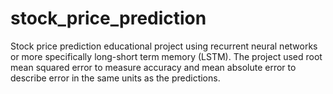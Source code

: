# stock_price_prediction
Stock price prediction educational project using recurrent neural networks or more specifically long-short term memory (LSTM).
The project used root mean squared error to measure accuracy and mean absolute error to describe error in the same units as the predictions.
